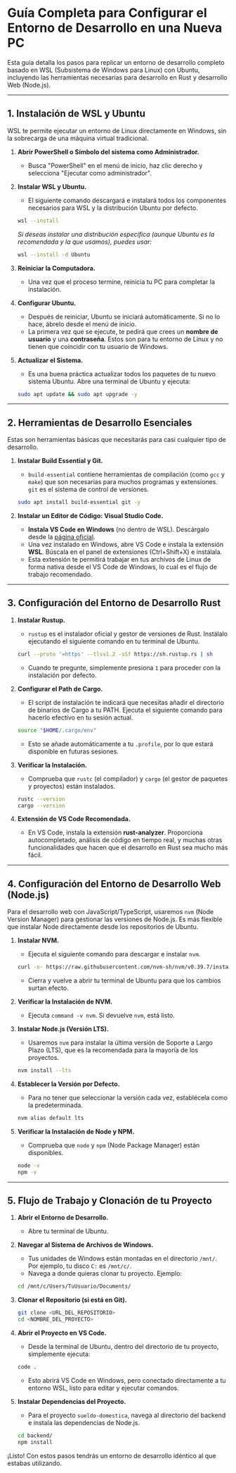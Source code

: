 # Guía Completa para Configurar el Entorno de Desarrollo en una Nueva PC

Esta guía detalla los pasos para replicar un entorno de desarrollo completo basado en WSL (Subsistema de Windows para Linux) con Ubuntu, incluyendo las herramientas necesarias para desarrollo en Rust y desarrollo Web (Node.js).

---

## 1. Instalación de WSL y Ubuntu

WSL te permite ejecutar un entorno de Linux directamente en Windows, sin la sobrecarga de una máquina virtual tradicional.

1.  **Abrir PowerShell o Símbolo del sistema como Administrador.**
    *   Busca "PowerShell" en el menú de inicio, haz clic derecho y selecciona "Ejecutar como administrador".

2.  **Instalar WSL y Ubuntu.**
    *   El siguiente comando descargará e instalará todos los componentes necesarios para WSL y la distribución Ubuntu por defecto.

    ```bash
    wsl --install
    ```

    *Si deseas instalar una distribución específica (aunque Ubuntu es la recomendada y la que usamos), puedes usar:*
    ```bash
    wsl --install -d Ubuntu
    ```

3.  **Reiniciar la Computadora.**
    *   Una vez que el proceso termine, reinicia tu PC para completar la instalación.

4.  **Configurar Ubuntu.**
    *   Después de reiniciar, Ubuntu se iniciará automáticamente. Si no lo hace, ábrelo desde el menú de inicio.
    *   La primera vez que se ejecute, te pedirá que crees un **nombre de usuario** y una **contraseña**. Estos son para tu entorno de Linux y no tienen que coincidir con tu usuario de Windows.

5.  **Actualizar el Sistema.**
    *   Es una buena práctica actualizar todos los paquetes de tu nuevo sistema Ubuntu. Abre una terminal de Ubuntu y ejecuta:

    ```bash
    sudo apt update && sudo apt upgrade -y
    ```

---

## 2. Herramientas de Desarrollo Esenciales

Estas son herramientas básicas que necesitarás para casi cualquier tipo de desarrollo.

1.  **Instalar Build Essential y Git.**
    *   `build-essential` contiene herramientas de compilación (como `gcc` y `make`) que son necesarias para muchos programas y extensiones. `git` es el sistema de control de versiones.

    ```bash
    sudo apt install build-essential git -y
    ```

2.  **Instalar un Editor de Código: Visual Studio Code.**
    *   **Instala VS Code en Windows** (no dentro de WSL). Descárgalo desde la [página oficial](https://code.visualstudio.com/).
    *   Una vez instalado en Windows, abre VS Code e instala la extensión **WSL**. Búscala en el panel de extensiones (Ctrl+Shift+X) e instálala.
    *   Esta extensión te permitirá trabajar en tus archivos de Linux de forma nativa desde el VS Code de Windows, lo cual es el flujo de trabajo recomendado.

---

## 3. Configuración del Entorno de Desarrollo Rust

1.  **Instalar Rustup.**
    *   `rustup` es el instalador oficial y gestor de versiones de Rust. Instálalo ejecutando el siguiente comando en tu terminal de Ubuntu.

    ```bash
    curl --proto '=https' --tlsv1.2 -sSf https://sh.rustup.rs | sh
    ```
    *   Cuando te pregunte, simplemente presiona `1` para proceder con la instalación por defecto.

2.  **Configurar el Path de Cargo.**
    *   El script de instalación te indicará que necesitas añadir el directorio de binarios de Cargo a tu PATH. Ejecuta el siguiente comando para hacerlo efectivo en tu sesión actual.

    ```bash
    source "$HOME/.cargo/env"
    ```
    *   Esto se añade automáticamente a tu `.profile`, por lo que estará disponible en futuras sesiones.

3.  **Verificar la Instalación.**
    *   Comprueba que `rustc` (el compilador) y `cargo` (el gestor de paquetes y proyectos) están instalados.

    ```bash
    rustc --version
    cargo --version
    ```

4.  **Extensión de VS Code Recomendada.**
    *   En VS Code, instala la extensión **rust-analyzer**. Proporciona autocompletado, análisis de código en tiempo real, y muchas otras funcionalidades que hacen que el desarrollo en Rust sea mucho más fácil.

---

## 4. Configuración del Entorno de Desarrollo Web (Node.js)

Para el desarrollo web con JavaScript/TypeScript, usaremos `nvm` (Node Version Manager) para gestionar las versiones de Node.js. Es más flexible que instalar Node directamente desde los repositorios de Ubuntu.

1.  **Instalar NVM.**
    *   Ejecuta el siguiente comando para descargar e instalar `nvm`.

    ```bash
    curl -o- https://raw.githubusercontent.com/nvm-sh/nvm/v0.39.7/install.sh | bash
    ```
    *   Cierra y vuelve a abrir tu terminal de Ubuntu para que los cambios surtan efecto.

2.  **Verificar la Instalación de NVM.**
    *   Ejecuta `command -v nvm`. Si devuelve `nvm`, está listo.

3.  **Instalar Node.js (Versión LTS).**
    *   Usaremos `nvm` para instalar la última versión de Soporte a Largo Plazo (LTS), que es la recomendada para la mayoría de los proyectos.

    ```bash
    nvm install --lts
    ```

4.  **Establecer la Versión por Defecto.**
    *   Para no tener que seleccionar la versión cada vez, establécela como la predeterminada.

    ```bash
    nvm alias default lts
    ```

5.  **Verificar la Instalación de Node y NPM.**
    *   Comprueba que `node` y `npm` (Node Package Manager) están disponibles.

    ```bash
    node -v
    npm -v
    ```

---

## 5. Flujo de Trabajo y Clonación de tu Proyecto

1.  **Abrir el Entorno de Desarrollo.**
    *   Abre tu terminal de Ubuntu.

2.  **Navegar al Sistema de Archivos de Windows.**
    *   Tus unidades de Windows están montadas en el directorio `/mnt/`. Por ejemplo, tu disco `C:` es `/mnt/c/`.
    *   Navega a donde quieras clonar tu proyecto. Ejemplo:
    ```bash
    cd /mnt/c/Users/TuUsuario/Documents/
    ```

3.  **Clonar el Repositorio (si está en Git).**
    ```bash
    git clone <URL_DEL_REPOSITORIO>
    cd <NOMBRE_DEL_PROYECTO>
    ```

4.  **Abrir el Proyecto en VS Code.**
    *   Desde la terminal de Ubuntu, dentro del directorio de tu proyecto, simplemente ejecuta:
    ```bash
    code .
    ```
    *   Esto abrirá VS Code en Windows, pero conectado directamente a tu entorno WSL, listo para editar y ejecutar comandos.

5.  **Instalar Dependencias del Proyecto.**
    *   Para el proyecto `sueldo-domestica`, navega al directorio del backend e instala las dependencias de Node.js.
    ```bash
    cd backend/
    npm install
    ```

¡Listo! Con estos pasos tendrás un entorno de desarrollo idéntico al que estabas utilizando.
